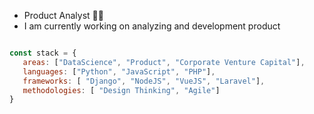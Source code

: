 

<!--
**LuianOrtiz/LuianOrtiz** is a ✨ _special_ ✨ repository because its `README.md` (this file) appears on your GitHub profile.

Here are some ideas to get you started:

- 🔭 I’m currently working on ...
- 🌱 I’m currently learning ...
- 👯 I’m looking to collaborate on ...
- 🤔 I’m looking for help with ...
- 💬 Ask me about ...
- 📫 How to reach me: ...
- 😄 Pronouns: ...
- ⚡ Fun fact: ...
<img src="Banner_GitHub.png" alt="banner">
-->

- Product Analyst 👨‍💻 
- I am currently working on analyzing and development product

 ``` js

 const stack = {
    areas: ["DataScience", "Product", "Corporate Venture Capital"],
    languages: ["Python", "JavaScript", "PHP"],
    frameworks: [ "Django", "NodeJS", "VueJS", "Laravel"],
    methodologies: [ "Design Thinking", "Agile"]
 }

 ``` 


